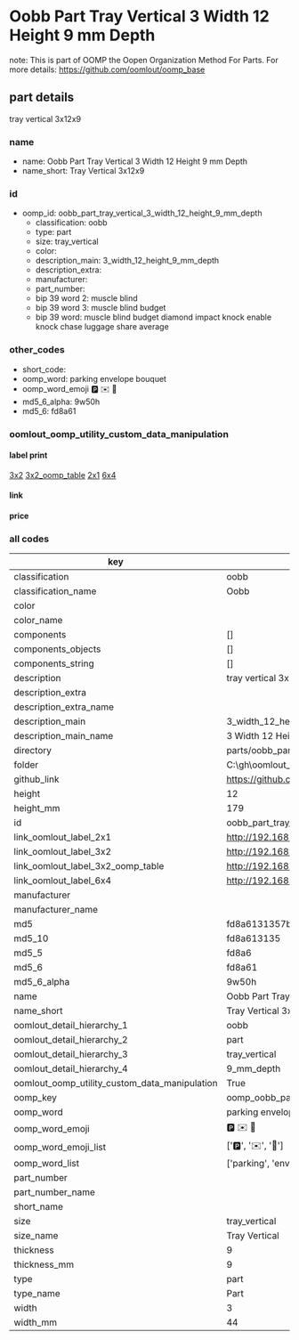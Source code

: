 # Oobb Part Tray Vertical 3 Width 12 Height 9 mm Depth  

note: This is part of OOMP the Oopen Organization Method For Parts. For more details: https://github.com/oomlout/oomp_base

##  part details
  



tray vertical 3x12x9



### name
* name: Oobb Part Tray Vertical 3 Width 12 Height 9 mm Depth
* name_short: Tray Vertical 3x12x9 
### id
* oomp_id: oobb_part_tray_vertical_3_width_12_height_9_mm_depth
  * classification: oobb
  * type: part
  * size: tray_vertical
  * color: 
  * description_main: 3_width_12_height_9_mm_depth
  * description_extra: 
  * manufacturer: 
  * part_number: 
  * bip 39 word 2: muscle blind
  * bip 39 word 3: muscle blind budget
  * bip 39 word: muscle blind budget diamond impact knock enable knock chase luggage share average

### other_codes
* short_code: 
* oomp_word: parking envelope bouquet
* oomp_word_emoji :parking: :envelope: :bouquet:
* md5_6_alpha: 9w50h
* md5_6: fd8a61






### oomlout_oomp_utility_custom_data_manipulation
#### label print
[3x2](http://192.168.1.245:1112/?label=oomp%209w50h)
[3x2_oomp_table](http://192.168.1.108:1112/?label=oomp%209w50h)
[2x1](http://192.168.1.242:1112/?label=oomp%209w50h)
[6x4](http://192.168.1.55:1112/?label=oomp%209w50h)    

#### link

                              

#### price







### all codes 
| key | value |  
| --- | --- |  
| classification | oobb |  
| classification_name | Oobb |  
| color |  |  
| color_name |  |  
| components | [] |  
| components_objects | [] |  
| components_string | [] |  
| description | tray vertical 3x12x9 |  
| description_extra |  |  
| description_extra_name |  |  
| description_main | 3_width_12_height_9_mm_depth |  
| description_main_name | 3 Width 12 Height 9 mm Depth |  
| directory | parts/oobb_part_tray_vertical_3_width_12_height_9_mm_depth |  
| folder | C:\gh\oomlout_oobb_version_4_generated_parts\parts\oobb_part_tray_vertical_3_width_12_height_9_mm_depth |  
| github_link | https://github.com/oomlout/oomlout_oomp_part_src/tree/main/parts/oobb_part_tray_vertical_3_width_12_height_9_mm_depth |  
| height | 12 |  
| height_mm | 179 |  
| id | oobb_part_tray_vertical_3_width_12_height_9_mm_depth |  
| link_oomlout_label_2x1 | http://192.168.1.242:1112/?label=oomp%209w50h |  
| link_oomlout_label_3x2 | http://192.168.1.245:1112/?label=oomp%209w50h |  
| link_oomlout_label_3x2_oomp_table | http://192.168.1.108:1112/?label=oomp%209w50h |  
| link_oomlout_label_6x4 | http://192.168.1.55:1112/?label=oomp%209w50h |  
| manufacturer |  |  
| manufacturer_name |  |  
| md5 | fd8a6131357bc929ef38e3d23b05f48c |  
| md5_10 | fd8a613135 |  
| md5_5 | fd8a6 |  
| md5_6 | fd8a61 |  
| md5_6_alpha | 9w50h |  
| name | Oobb Part Tray Vertical 3 Width 12 Height 9 mm Depth |  
| name_short | Tray Vertical 3x12x9  |  
| oomlout_detail_hierarchy_1 | oobb |  
| oomlout_detail_hierarchy_2 | part |  
| oomlout_detail_hierarchy_3 | tray_vertical |  
| oomlout_detail_hierarchy_4 | 9_mm_depth |  
| oomlout_oomp_utility_custom_data_manipulation | True |  
| oomp_key | oomp_oobb_part_tray_vertical_3_width_12_height_9_mm_depth |  
| oomp_word | parking envelope bouquet |  
| oomp_word_emoji | :parking: :envelope: :bouquet: |  
| oomp_word_emoji_list | [':parking:', ':envelope:', ':bouquet:'] |  
| oomp_word_list | ['parking', 'envelope', 'bouquet'] |  
| part_number |  |  
| part_number_name |  |  
| short_name |  |  
| size | tray_vertical |  
| size_name | Tray Vertical |  
| thickness | 9 |  
| thickness_mm | 9 |  
| type | part |  
| type_name | Part |  
| width | 3 |  
| width_mm | 44 |  
